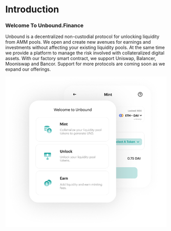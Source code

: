 # Introduction

### **Welcome To Unbound.Finance**

Unbound is a decentralized non-custodial protocol for unlocking liquidity from AMM pools. We open and create new avenues for earnings and investments without affecting your existing liquidity pools. At the same time we provide a platform to manage the risk involved with collateralized digital assets. With our factory smart contract, we support Uniswap, Balancer, Mooniswap and  Bancor. Support for more protocols are coming soon as we expand our offerings.

![](.gitbook/assets/group-147.png)



